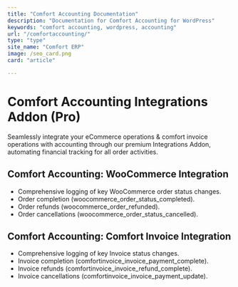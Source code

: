 ```yaml
---
title: "Comfort Accounting Documentation"
description: "Documentation for Comfort Accounting for WordPress"
keywords: "comfort accounting, wordpress, accounting"
url: "/comfortaccounting/"
type: "type"
site_name: "Comfort ERP"
image: /seo_card.png
card: "article"

---
```


# Comfort Accounting Integrations Addon (Pro)

Seamlessly integrate your eCommerce operations & comfort invoice operations with accounting through our premium Integrations Addon, automating financial tracking for all order activities.

## Comfort Accounting: WooCommerce Integration ##
+ Comprehensive logging of key WooCommerce order status changes.
+ Order completion (woocommerce_order_status_completed).
+ Order refunds (woocommerce_order_refunded).
+ Order cancellations (woocommerce_order_status_cancelled).

## Comfort Accounting: Comfort Invoice Integration ##
+ Comprehensive logging of key Invoice status changes.
+ Invoice completion (comfortinvoice_invoice_payment_complete).
+ Invoice refunds (comfortinvoice_invoice_refund_complete).
+ Invoice cancellations (comfortinvoice_invoice_payment_update).